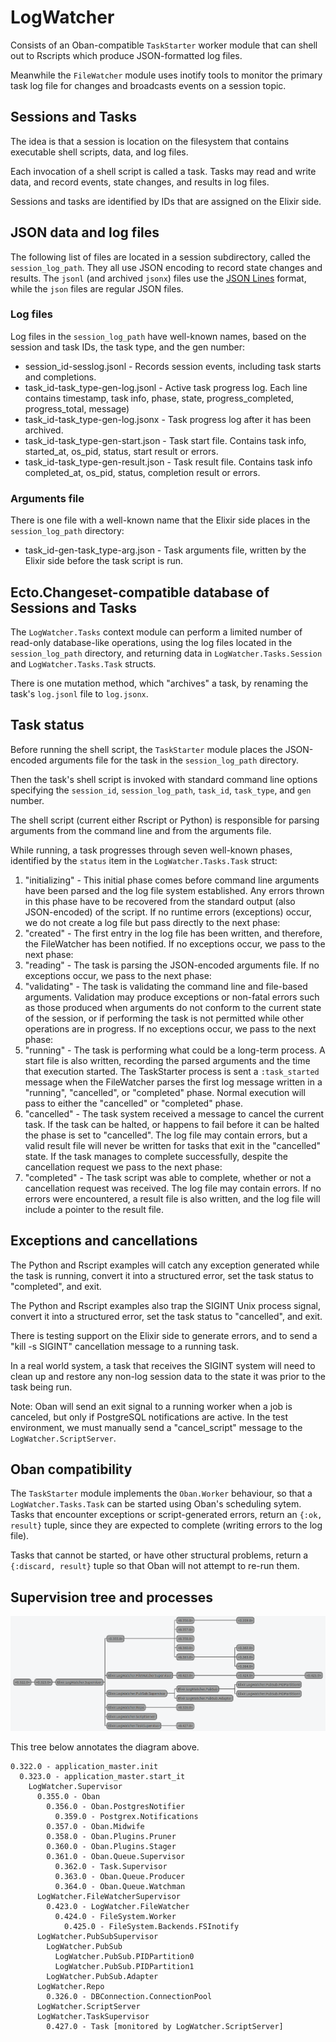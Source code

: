 # LogWatcher

Consists of an Oban-compatible `TaskStarter` worker module that can
shell out to Rscripts which produce JSON-formatted log files.

Meanwhile the `FileWatcher` module uses inotify tools to monitor
the primary task log file for changes and broadcasts events on
a session topic.

## Sessions and Tasks

The idea is that a session is location on the filesystem that 
contains executable shell scripts, data, and log files.

Each invocation of a shell script is called a task. Tasks may
read and write data, and record events, state changes, and
results in log files.

Sessions and tasks are identified by IDs that are assigned on the 
Elixir side.


## JSON data and log files

The following list of files are located in a session subdirectory, 
called the `session_log_path`. They all use JSON encoding to record
state changes and results. The `jsonl` (and archived `jsonx`) files use 
the [JSON Lines](https://jsonlines.org/) format, while the `json`
files are regular JSON files.


### Log files

Log files in the `session_log_path` have well-known names, 
based on the session and task IDs, the task type, and the gen
number:

* session_id-sesslog.jsonl - Records session events, including task starts 
  and completions.
* task_id-task_type-gen-log.jsonl - Active task progress log. Each line 
  contains timestamp, task info, phase, state, progress_completed, 
  progress_total, message)
* task_id-task_type-gen-log.jsonx - Task progress log after it has been archived.
* task_id-task_type-gen-start.json - Task start file. Contains task info,
  started_at, os_pid, status, start result or errors.
* task_id-task_type-gen-result.json - Task result file. Contains task info
  completed_at, os_pid, status, completion result or errors.


### Arguments file

There is one file with a well-known name that the Elixir side
places in the `session_log_path` directory:

* task_id-gen-task_type-arg.json - Task arguments file, written by
  the Elixir side before the task script is run.


## Ecto.Changeset-compatible database of Sessions and Tasks

The `LogWatcher.Tasks` context module can perform a limited number
of read-only database-like operations, using the log files located in 
the `session_log_path` directory, and returning data in 
`LogWatcher.Tasks.Session` and `LogWatcher.Tasks.Task` structs.

There is one mutation method, which "archives" a task, by renaming the 
task's `log.jsonl` file to `log.jsonx`.


## Task status

Before running the shell script, the `TaskStarter` module places the
JSON-encoded arguments file for the task in the `session_log_path` 
directory.

Then the task's shell script is invoked with standard command line 
options specifying the `session_id`, `session_log_path`, `task_id`, 
`task_type`, and `gen` number.

The shell script (current either Rscript or Python) is responsible for 
parsing arguments from the command line and from the arguments file.

While running, a task progresses through seven well-known phases, 
identified by the `status` item in the `LogWatcher.Tasks.Task` struct:

1. "initializing" - This initial phase comes before command line arguments
  have been parsed and the log file system established. Any errors thrown
  in this phase have to be recovered from the standard output 
  (also JSON-encoded) of the script. If no runtime errors (exceptions) 
  occur, we do not create a log file but pass directly to the next phase:
2. "created" - The first entry in the log file has been written, and
  therefore, the FileWatcher has been notified. If no exceptions 
  occur, we pass to the next phase:
3. "reading" - The task is parsing the JSON-encoded arguments file.
  If no exceptions occur, we pass to the next phase:
4. "validating" - The task is validating the command line and file-based
  arguments. Validation may produce exceptions or non-fatal errors
  such as those produced when arguments do not conform to the 
  current state of the session, or if performing the task is not 
  permitted while other operations are in progress.
  If no exceptions occur, we pass to the next phase:
5. "running" - The task is performing what could be a long-term 
  process. A start file is also written, recording the parsed
  arguments and the time that execution started. The TaskStarter 
  process is sent a `:task_started` message when the FileWatcher 
  parses the first log message written in a "running", "cancelled", 
  or "completed" phase. Normal execution will pass to either the 
  "cancelled" or "completed" phase.
6. "cancelled" - The task system received a message to cancel
  the current task.  If the task can be halted, or happens to 
  fail before it can be halted the phase is set to "cancelled". 
  The log file may contain errors, but a valid result file will 
  never be written for tasks that exit in the "cancelled" state.
  If the task manages to complete successfully, despite the 
  cancellation request we pass to the next phase:
7. "completed" - The task script was able to complete, whether
  or not a cancellation request was received. The log file may 
  contain errors. If no errors were encountered, a result file is 
  also written, and the log file will include a pointer
  to the result file.


## Exceptions and cancellations

The Python and Rscript examples will catch any exception
generated while the task is running, convert it into
a structured error, set the task status to "completed", 
and exit.

The Python and Rscript examples also trap the SIGINT
Unix process signal, convert it into a structured error,
set the task status to "cancelled", and exit. 

There is testing support on the Elixir side to generate
errors, and to send a "kill -s SIGINT" cancellation message
to a running task.

In a real world system, a task that receives the SIGINT
system will need to clean up and restore any non-log
session data to the state it was prior to the task being
run.

Note: Oban will send an exit signal to a running worker when
a job is canceled, but only if PostgreSQL notifications are 
active. In the test environment, we must manually send a 
"cancel_script" message to the `LogWatcher.ScriptServer`.


## Oban compatibility

The `TaskStarter` module implements the `Oban.Worker`
behaviour, so that a `LogWatcher.Tasks.Task` can be
started using Oban's scheduling sytem. Tasks that
encounter exceptions or script-generated errors, return an 
`{:ok, result}` tuple, since they are expected to complete 
(writing errors to the log file).

Tasks that cannot be started, or have other structural
problems, return a `{:discard, result}` tuple
so that Oban will not attempt to re-run them.

## Supervision tree and processes

![log_watcher_tree.png](log_watcher_tree.png)

This tree below annotates the diagram above.

```
0.322.0 - application_master.init
  0.323.0 - application_master.start_it
    LogWatcher.Supervisor
      0.355.0 - Oban
        0.356.0 - Oban.PostgresNotifier
          0.359.0 - Postgrex.Notifications
        0.357.0 - Oban.Midwife
        0.358.0 - Oban.Plugins.Pruner
        0.360.0 - Oban.Plugins.Stager
        0.361.0 - Oban.Queue.Supervisor
          0.362.0 - Task.Supervisor
          0.363.0 - Oban.Queue.Producer
          0.364.0 - Oban.Queue.Watchman
      LogWatcher.FileWatcherSupervisor
        0.423.0 - LogWatcher.FileWatcher
          0.424.0 - FileSystem.Worker
            0.425.0 - FileSystem.Backends.FSInotify
      LogWatcher.PubSubSupervisor
        LogWatcher.PubSub
          LogWatcher.PubSub.PIDPartition0
          LogWatcher.PubSub.PIDPartition1
        LogWatcher.PubSub.Adapter
      LogWatcher.Repo
        0.326.0 - DBConnection.ConnectionPool
      LogWatcher.ScriptServer
      LogWatcher.TaskSupervisor
        0.427.0 - Task [monitored by LogWatcher.ScriptServer]
```